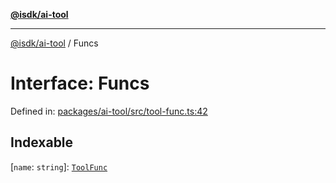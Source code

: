 [**@isdk/ai-tool**](../README.md)

***

[@isdk/ai-tool](../globals.md) / Funcs

# Interface: Funcs

Defined in: [packages/ai-tool/src/tool-func.ts:42](https://github.com/isdk/ai-tool.js/blob/b0ee9498dddfa5222989cf00502bb34c601df743/src/tool-func.ts#L42)

## Indexable

\[`name`: `string`\]: [`ToolFunc`](../classes/ToolFunc.md)
